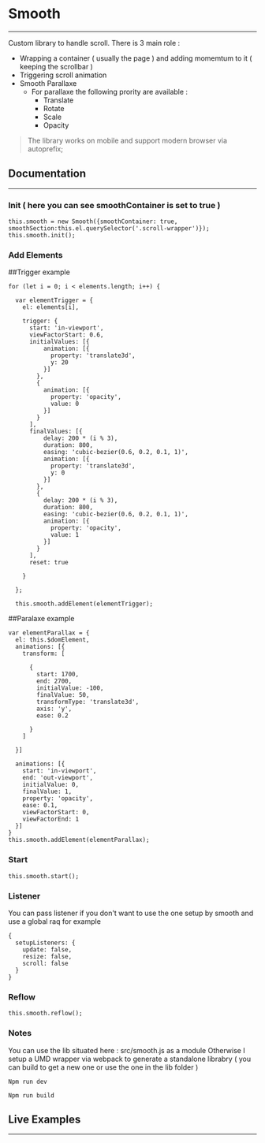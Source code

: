 # Smooth
---
Custom library to handle scroll.
There is 3 main role :
- Wrapping a container ( usually the page ) and adding momemtum to it ( keeping the scrollbar )
- Triggering scroll animation
- Smooth Parallaxe
    - For parallaxe the following prority are available :
        - Translate
        - Rotate
        - Scale
        - Opacity

> The library works on mobile and support modern browser via autoprefix;

## Documentation
---
### Init ( here you can see smoothContainer is set to true )
```
this.smooth = new Smooth({smoothContainer: true, smoothSection:this.el.querySelector('.scroll-wrapper')});
this.smooth.init();
```

### Add Elements

##Trigger example
```
for (let i = 0; i < elements.length; i++) {

  var elementTrigger = {
    el: elements[i],

    trigger: {
      start: 'in-viewport',
      viewFactorStart: 0.6,
      initialValues: [{
          animation: [{
            property: 'translate3d',
            y: 20
          }]
        },
        {
          animation: [{
            property: 'opacity',
            value: 0
          }]
        }
      ],
      finalValues: [{
          delay: 200 * (i % 3),
          duration: 800,
          easing: 'cubic-bezier(0.6, 0.2, 0.1, 1)',
          animation: [{
            property: 'translate3d',
            y: 0
          }]
        },
        {
          delay: 200 * (i % 3),
          duration: 800,
          easing: 'cubic-bezier(0.6, 0.2, 0.1, 1)',
          animation: [{
            property: 'opacity',
            value: 1
          }]
        }
      ],
      reset: true

    }

  };

  this.smooth.addElement(elementTrigger);
```

##Paralaxe example
```
var elementParallax = {
  el: this.$domElement,
  animations: [{
    transform: [

      {
        start: 1700,
        end: 2700,
        initialValue: -100,
        finalValue: 50,
        transformType: 'translate3d',
        axis: 'y',
        ease: 0.2

      }
    ]

  }]

  animations: [{
    start: 'in-viewport',
    end: 'out-viewport',
    initialValue: 0,
    finalValue: 1,
    property: 'opacity',
    ease: 0.1,
    viewFactorStart: 0,
    viewFactorEnd: 1
  }]
}
this.smooth.addElement(elementParallax);

```

### Start
```
this.smooth.start();
```

### Listener
You can pass listener if you don't want to use the one setup by smooth and use a global raq for example
```
{
  setupListeners: {
    update: false,
    resize: false,
    scroll: false
  }
}
```

### Reflow

```
this.smooth.reflow();
```

### Notes

You can use the lib situated here : src/smooth.js as a module
Otherwise I setup a UMD wrapper via webpack to generate a standalone librabry ( you can build to get a new one or use the one in the lib folder )

```
Npm run dev
```
```
Npm run build
```

## Live Examples
---
[Alexandre Rochet Folio]: http://alexandrerochet.com
[Stink Studio]: https://www.stinkstudios.com/
[Volund]: http://volund.ca/
[Andy H Wei]: http://andyweiart.com/
```